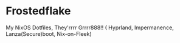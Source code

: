 # Frostedflake
My NixOS Dotfiles, They'rrrr Grrrr888!! ( Hyprland, Impermanence, Lanza(Secure)boot, Nix-on-Fleek) 
